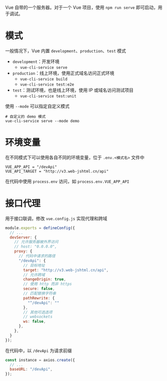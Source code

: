 Vue 自带的一个服务器。对于一个 Vue 项目，使用 `npm run serve` 即可启动，用于调试。

# 模式

一般情况下，Vue 内置 `development`、`production`、`test` 模式
- `development`：开发环境
	- `vue-cli-service serve`
- `production`：线上环境，使用正式域名访问正式环境
	- `vue-cli-service build`
	- `vue-cli-service test:e2e`
- `test`：测试环境，也是线上环境，使用 IP 或域名访问测试项目
	- `vue-cli-service test:unit`

使用 `--mode` 可以指定自定义模式

```shell
# 自定义的 demo 模式
vue-cli-service serve --mode demo
```

# 环境变量

在不同模式下可以使用各自不同的环境变量，位于 `.env.<模式名>` 文件中

```properties
VUE_APP_API = "/devApi"
VUE_API_TARGET = "http://v3.web-jshtml.cn/api"
```

在代码中使用 `process.env` 访问，如 `process.env.VUE_APP_API`

# 接口代理

用于接口联调，修改 `vue.config.js` 实现代理和跨域

```js
module.exports = defineConfig({
  // ...
  devServer: {
    // 允许服务器被外界访问
    // host: "0.0.0.0",
    proxy: {
      // 代码中请求的路径
      "/devApi": {
        // 目标地址
        target: "http://v3.web-jshtml.cn/api",
        // 允许跨域
        changeOrigin: true,
        // 使用 http 而非 https
        secure: false,    
        // 匹配替换字符串
        pathRewrite: {
          "^/devApi": ""
        },
        // 其他可选选项
        // websockets
        ws: false,
      },
    },
  }
});
```

在代码中，以 `/devApi` 为请求前缀

```js
const instance = axios.create({
  // ...
  baseURL: "/devApi",
});
```

